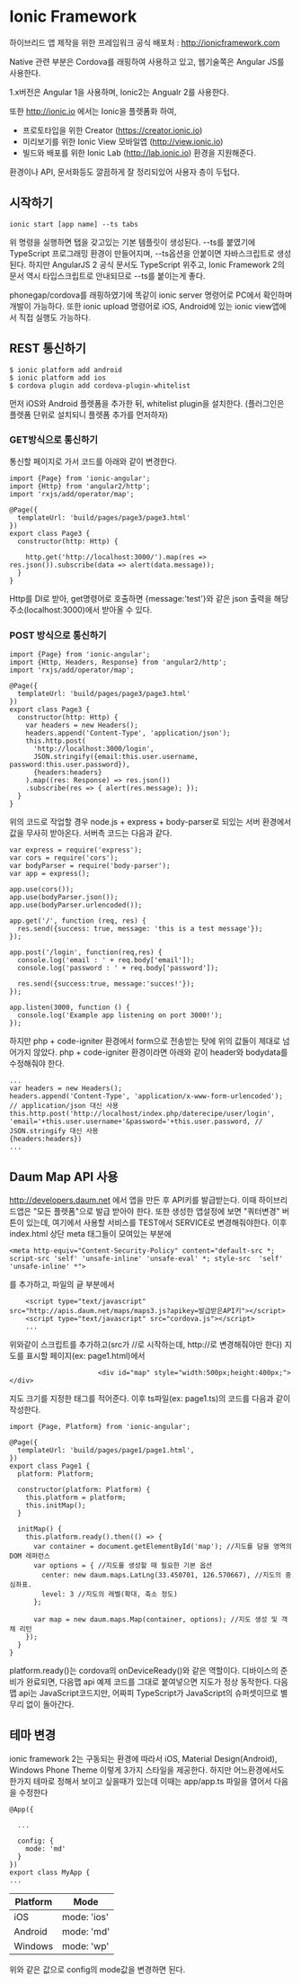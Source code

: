 # Ionic Framework

하이브리드 앱 제작을 위한 프레임워크
공식 배포처 : http://ionicframework.com

Native 관련 부분은 Cordova를 래핑하여 사용하고 있고,
웹기술쪽은 Angular JS를 사용한다.

1.x버전은 Angular 1을 사용하며, Ionic2는 Angualr 2를 사용한다.

또한 http://ionic.io 에서는 Ionic을 플렛폼화 하여,
- 프로토타입을 위한 Creator (https://creator.ionic.io)
- 미리보기를 위한 Ionic View 모바일앱 (http://view.ionic.io)
- 빌드와 배포를 위한 Ionic Lab (http://lab.ionic.io)
환경을 지원해준다.

환경이나 API, 문서화등도 깔끔하게 잘 정리되있어 사용자 층이 두텁다.

## 시작하기
```
ionic start [app name] --ts tabs
```
위 명령을 실행하면 탭을 갖고있는 기본 템플릿이 생성된다.
--ts를 붙였기에 TypeScript 프로그래밍 환경이 만들어지며, --ts옵션을 안붙이면 자바스크립트로 생성된다.
하지만 AngularJS 2 공식 문서도 TypeScript 위주고, Ionic Framework 2의 문서 역시 타입스크립트로 안내되므로 --ts를 붙이는게 좋다.

phonegap/cordova를 래핑하였기에 똑같이 ionic server 명령어로 PC에서 확인하며 개발이 가능하다.
또한 ionic upload 명령어로 iOS, Android에 있는 ionic view앱에서 직접 실행도 가능하다.

## REST 통신하기
```
$ ionic platform add android
$ ionic platform add ios
$ cordova plugin add cordova-plugin-whitelist
```
먼저 iOS와 Android 플렛폼을 추가한 뒤, whitelist plugin을 설치한다. (플러그인은 플렛폼 단위로 설치되니 플렛폼 추가를 먼저하자)
### GET방식으로 통신하기
통신할 페이지로 가서 코드를 아래와 같이 변경한다.
```
import {Page} from 'ionic-angular';
import {Http} from 'angular2/http';
import 'rxjs/add/operator/map';

@Page({
  templateUrl: 'build/pages/page3/page3.html'
})
export class Page3 {
  constructor(http: Http) {

    http.get('http://localhost:3000/').map(res => res.json()).subscribe(data => alert(data.message));
  }
}
```
Http를 DI로 받아, get명령어로 호출하면 {message:'test'}와 같은 json 출력을 해당 주소(localhost:3000)에서 받아올 수 있다.

### POST 방식으로 통신하기
```
import {Page} from 'ionic-angular';
import {Http, Headers, Response} from 'angular2/http';
import 'rxjs/add/operator/map';

@Page({
  templateUrl: 'build/pages/page3/page3.html'
})
export class Page3 {
  constructor(http: Http) {
    var headers = new Headers();
    headers.append('Content-Type', 'application/json');
    this.http.post(
      'http://localhost:3000/login',
      JSON.stringify({email:this.user.username, password:this.user.password}),
      {headers:headers}
    ).map((res: Response) => res.json())
    .subscribe(res => { alert(res.message); });
  }
}
```
위의 코드로 작업할 경우 node.js + express + body-parser로 되있는 서버 환경에서 값을 무사히 받아온다.
서버측 코드는 다음과 같다.
```
var express = require('express');
var cors = require('cors');
var bodyParser = require('body-parser');
var app = express();

app.use(cors());
app.use(bodyParser.json());
app.use(bodyParser.urlencoded());

app.get('/', function (req, res) {
  res.send({success: true, message: 'this is a test message'});
});

app.post('/login', function(req,res) {
  console.log('email : ' + req.body['email']);
  console.log('password : ' + req.body['password']);

  res.send({success:true, message:'succes!'});
});

app.listen(3000, function () {
  console.log('Example app listening on port 3000!');
});
```
하지만 php + code-igniter 환경에서 form으로 전송받는 탓에 위의 값들이 제대로 넘어가지 않았다.
php + code-igniter 환경이라면 아래와 같이 header와 bodydata를 수정해줘야 한다.
```
...
var headers = new Headers();
headers.append('Content-Type', 'application/x-www-form-urlencoded'); // application/json 대신 사용
this.http.post('http://localhost/index.php/daterecipe/user/login',
'email='+this.user.username+'&password='+this.user.password, // JSON.stringify 대신 사용
{headers:headers})
...
```

## Daum Map API 사용
http://developers.daum.net 에서 앱을 만든 후 API키를 발급받는다. 이때 하이브리드앱은 "모든 플렛폼"으로 발급 받아야 한다.
또한 생성한 앱설정에 보면 "쿼터변경" 버튼이 있는데, 여기에서 사용할 서비스를 TEST에서 SERVICE로 변경해줘야한다.
이후 index.html 상단 meta 태그들이 모여있는 부분에
```
<meta http-equiv="Content-Security-Policy" content="default-src *; script-src 'self' 'unsafe-inline' 'unsafe-eval' *; style-src  'self' 'unsafe-inline' *">
```
를 추가하고, 파일의 긑 부분에서
```
    <script type="text/javascript" src="http://apis.daum.net/maps/maps3.js?apikey=발급받은API키"></script>
    <script type="text/javascript" src="cordova.js"></script>
    ...
```
위와같이 스크립트를 추가하고(src가 //로 시작하는데, http://로 변경해줘야만 한다)
지도를 표시할 페이지(ex: page1.html)에서
```
                      <div id="map" style="width:500px;height:400px;"></div>                    
```
지도 크기를 지정한 태그를 적어준다.
이후 ts파일(ex: page1.ts)의 코드를 다음과 같이 작성한다.
```
import {Page, Platform} from 'ionic-angular';

@Page({
  templateUrl: 'build/pages/page1/page1.html',
})
export class Page1 {
  platform: Platform;
  
  constructor(platform: Platform) {
    this.platform = platform;
    this.initMap();
  }
  
  initMap() {
    this.platform.ready().then(() => {
      var container = document.getElementById('map'); //지도를 담을 영역의 DOM 레퍼런스
      var options = { //지도를 생성할 때 필요한 기본 옵션
        center: new daum.maps.LatLng(33.450701, 126.570667), //지도의 중심좌표.
        level: 3 //지도의 레벨(확대, 축소 정도)
      };

      var map = new daum.maps.Map(container, options); //지도 생성 및 객체 리턴
    });
  }
}
```
platform.ready()는 cordova의 onDeviceReady()와 같은 역할이다. 디바이스의 준비가 완료되면,
다음맵 api 예제 코드를 그대로 붙여넣으면 지도가 정상 동작한다.
다음맵 api는 JavaScript코드지만, 어짜피 TypeScript가 JavaScript의 슈퍼셋이므로 별 무리 없이 돌아간다.

## 테마 변경
ionic framework 2는 구동되는 환경에 따라서 iOS, Material Design(Android), Windows Phone Theme 이렇게 3가지 스타일을 제공한다.
하지만 어느환경에서도 한가지 테마로 정해서 보이고 싶을때가 있는데 이때는 app/app.ts 파일을 열어서 다음을 수정한다
```
@App({
  
  ...
  
  config: {
    mode: 'md'
  }
})
export class MyApp {
...
```
| Platform      | Mode           |
| ------------- |----------------|
| iOS           | mode: 'ios'    |
| Android       | mode: 'md'     |
| Windows       | mode: 'wp'     |
위와 같은 값으로 config의 mode값을 변경하면 된다.

